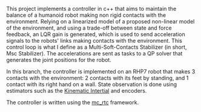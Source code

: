 This project implements a controller in c++ that aims to maintain the balance of a humanoid robot making non rigid contacts with the environment. Relying on a linearized model of a proposed non-linear model of the environment, and using a trade-off between state and force feedback, an LQR gain is generated, which is used to send acceleration signals to the robots' links making contacts with the environment. This control loop is what I define as a Multi-Soft-Contacts Stabilizer (in short, Msc Stabilizer). The accelerations are sent as tasks to a QP solver that generates the joint positions for the robot. 

In this branch, the controller is implemented on an RHP7 robot that makes 3 contacts with the environment: 2 contacts with its feet by standing, and 1 contact with its right hand on a wall. State observation is done using estimators such as the [Kinematic Intertial](https://scaron.info/robot-locomotion/floating-base-estimation.html) and encoders.

The controller is written using the [mc_rtc](https://jrl-umi3218.github.io/mc_rtc/index.html) framework.

